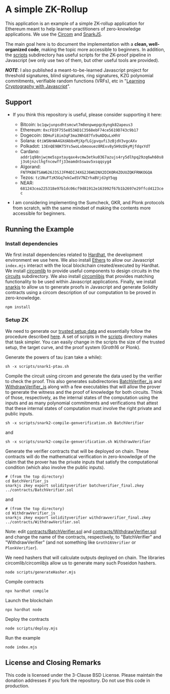 # A simple ZK-Rollup

This application is an example of a simple ZK-rollup application for Ethereum meant to help learner-practitioners of zero-knowledge applications. We use the [Circom](https://docs.circom.io/circom-language/signals/) and [SnarkJS](https://github.com/iden3/snarkjs).

The main goal here is to document the implementation with a **clean, well-organized code**, making the topic more accessible to beginners. In addition, the [scripts](scripts) subdirectory has useful scripts for the ZK-proof pipeline in Javascript (we only use two of them, but other useful tools are provided).

***NOTE***: I also published a meant-to-be-learned Javascript project for threshold signatures, blind signatures, ring signatures, KZG polynomial commitments, verifiable random functions (VRFs), etc in "[Learning Cryptography with Javascript](https://github.com/hammurabi-mendes/learn-crypto-javascript)".

## Support
- If you think this repository is useful, please consider supporting it here:
	- Bitcoin: ```bc1qwjunpsdhtsmcwt7m8enpwepgc6yngk82apeus3```
	- Ethereum: ```0xcFD3F755e853AD1C3568ebF74ce5619D743c9b17```
	- Dogecoin: ```DDHuFi8im3qF3ma3NhG87fx9uADQuLxHhV```
	- Solana: ```6tiWSNnWA4GXdAbbxMjXpfLGjpvqufi3zBjdV3vgcAXv```
	- Polkadot: ```13EnQE9BKT5Ys5woLxbmoouez8RExv8y5H9zDkyMjfdqxYdT```
	- Cardano: ```addr1q98njwcme5spxtayqax4vcmw3etku0367azujs4ry5dlhpq29zq6wh60s8j3s6jnzclhgfncewffj33eamdn5swav5xsqqsyg4```
	- Algorand: ```FNTPKB6TSAW626J3SJJFM4DIJ4XG2J6WU2NX2DIKOR4ZOUUZQKFRNKOGQA```
	- Tezos: ```tz1NuFTzK5Gq7ekCwdSV7NZrhaBVjdJgY5qg```
	- NEAR: ```681243cea225318e97b1dc06cf9d81912e163992f67b1b2697e29ffcd4123cec```

- I am considering implementing the Sumcheck, GKR, and Plonk protocols from scratch, with the same mindset of making the contents more accessible for beginners.

## Running the Example

### Install dependencies

We first install dependencies related to [Hardhat](https://hardhat.org/docs), the development environment we use here. We also install [Ethers](https://docs.ethers.org/v6/) to allow our Javascript ```index.mjs``` interact with the local blockchain created/executed by Hardhat. We install [circomlib](https://github.com/iden3/circomlib) to provide useful components to design circuits in the [circuits](circuits/) subdirectory. We also install [circomlibjs](https://github.com/iden3/circomlibjs) that provides matching functionality to be used within Javascript applications. Finally, we install [snarkjs](https://github.com/iden3/snarkjs) to allow us to generate proofs in Javascript and generate Solidity contracts using a circom description of our computation to be proved in zero-knowledge.
```
npm install
```

### Setup ZK

We need to generate our [trusted setup data](https://a16zcrypto.com/posts/article/on-chain-trusted-setup-ceremony/) and essentially follow the procedure described [here](https://github.com/iden3/snarkjs). A set of scripts in the [scripts](scripts/) directory makes that task simpler. You can easily change in the scripts the size of the trusted setup, the target curve, and the proof system (Groth16 or Plonk).

Generate the powers of tau (can take a while):
```
sh -x scripts/snark1-ptau.sh 
```

Compile the circuit using circom and generate the data used by the verifier to check the proof. This also generates subdirectories [BatchVerifier_js](BatchVerifier_js) and [WithdrawVerifier_js](WithdrawVerifier_js) along with a few executables that will allow the prover to generate the witness and the proof of knowledge for both circuits. Think of those, respectively, as the internal states of the computation using the inputs and as many polynomial commitments and verifications that attest that these internal states of computation must involve the right private and public inputs.
```
sh -x scripts/snark2-compile-genverification.sh BatchVerifier
```
and
```
sh -x scripts/snark2-compile-genverification.sh WithdrawVerifier
```

Generate the verifier contracts that will be deployed on chain. These contracts will do the mathematical verification in zero-knowledge of the claim that the prover has the private inputs that satisfy the computational condition (which also involve the public inputs).
```
# (from the top directory)
cd BatchVerifier_js
snarkjs zkey export solidityverifier batchverifier_final.zkey ../contracts/BatchVerifier.sol
```
and
```
# (from the top directory)
cd WithdrawVerifier_js
snarkjs zkey export solidityverifier withdrawverifier_final.zkey ../contracts/WithdrawVerifier.sol
```

Note: edit [contracts/BatchVerifier.sol](contracts/BatchVerifier.sol) and [contracts/WithdrawVerifier.sol](contracts/WithdrawVerifier.sol) and change the name of the contracts, respectively, to "BatchVerifier" and "WithdrawVerifier" (and not something like ```Groth16Verifier``` or ```PlonkVerifier```).

We need hashers that will calculate outputs deployed on chain. The libraries circomlib/circomlibjs allow us to generate many such Poseidon hashers.
```
node scripts/generateHasher.mjs
```

Compile contracts
```
npx hardhat compile
```

Launch the blockchain
```
npx hardhat node
```

Deploy the contracts
```
node scripts/deploy.mjs
```

Run the example
```
node index.mjs
```

## License and Closing Remarks

This code is licensed under the 3-Clause BSD License. Please maintain the donation addresses if you fork the repository. Do not use this code in production.
